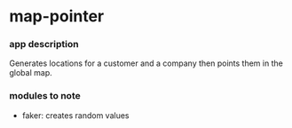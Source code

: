 # map-pointer

### app description

Generates locations for a customer and a company then points them in the global map.

### modules to note

- faker: creates random values
